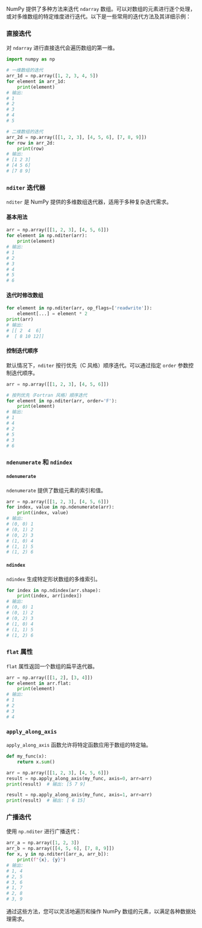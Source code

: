 NumPy 提供了多种方法来迭代 `ndarray` 数组。可以对数组的元素进行逐个处理，或对多维数组的特定维度进行迭代。以下是一些常用的迭代方法及其详细示例：

### 直接迭代

对 `ndarray` 进行直接迭代会遍历数组的第一维。

```python
import numpy as np

# 一维数组的迭代
arr_1d = np.array([1, 2, 3, 4, 5])
for element in arr_1d:
    print(element)
# 输出:
# 1
# 2
# 3
# 4
# 5

# 二维数组的迭代
arr_2d = np.array([[1, 2, 3], [4, 5, 6], [7, 8, 9]])
for row in arr_2d:
    print(row)
# 输出:
# [1 2 3]
# [4 5 6]
# [7 8 9]
```

### `nditer` 迭代器

`nditer` 是 NumPy 提供的多维数组迭代器，适用于多种复杂迭代需求。

#### 基本用法

```python
arr = np.array([[1, 2, 3], [4, 5, 6]])
for element in np.nditer(arr):
    print(element)
# 输出:
# 1
# 2
# 3
# 4
# 5
# 6
```

#### 迭代时修改数组

```python
for element in np.nditer(arr, op_flags=['readwrite']):
    element[...] = element * 2
print(arr)
# 输出:
# [[ 2  4  6]
#  [ 8 10 12]]
```

#### 控制迭代顺序

默认情况下，`nditer` 按行优先（C 风格）顺序迭代。可以通过指定 `order` 参数控制迭代顺序。

```python
arr = np.array([[1, 2, 3], [4, 5, 6]])

# 按列优先（Fortran 风格）顺序迭代
for element in np.nditer(arr, order='F'):
    print(element)
# 输出:
# 1
# 4
# 2
# 5
# 3
# 6
```

### `ndenumerate` 和 `ndindex`

#### `ndenumerate`

`ndenumerate` 提供了数组元素的索引和值。

```python
arr = np.array([[1, 2, 3], [4, 5, 6]])
for index, value in np.ndenumerate(arr):
    print(index, value)
# 输出:
# (0, 0) 1
# (0, 1) 2
# (0, 2) 3
# (1, 0) 4
# (1, 1) 5
# (1, 2) 6
```

#### `ndindex`

`ndindex` 生成特定形状数组的多维索引。

```python
for index in np.ndindex(arr.shape):
    print(index, arr[index])
# 输出:
# (0, 0) 1
# (0, 1) 2
# (0, 2) 3
# (1, 0) 4
# (1, 1) 5
# (1, 2) 6
```

### `flat` 属性

`flat` 属性返回一个数组的扁平迭代器。

```python
arr = np.array([[1, 2], [3, 4]])
for element in arr.flat:
    print(element)
# 输出:
# 1
# 2
# 3
# 4
```

### `apply_along_axis`

`apply_along_axis` 函数允许将特定函数应用于数组的特定轴。

```python
def my_func(x):
    return x.sum()

arr = np.array([[1, 2, 3], [4, 5, 6]])
result = np.apply_along_axis(my_func, axis=0, arr=arr)
print(result)  # 输出: [5 7 9]

result = np.apply_along_axis(my_func, axis=1, arr=arr)
print(result)  # 输出: [ 6 15]
```

### 广播迭代

使用 `np.nditer` 进行广播迭代：

```python
arr_a = np.array([1, 2, 3])
arr_b = np.array([[4, 5, 6], [7, 8, 9]])
for x, y in np.nditer([arr_a, arr_b]):
    print(f"{x}, {y}")
# 输出:
# 1, 4
# 2, 5
# 3, 6
# 1, 7
# 2, 8
# 3, 9
```

通过这些方法，您可以灵活地遍历和操作 NumPy 数组的元素，以满足各种数据处理需求。